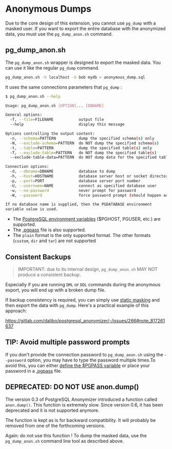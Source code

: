 Anonymous Dumps
===============================================================================

Due to the core design of this extension, you cannot use `pg_dump` with a masked
user. If you want to export the entire database with the anonymized data, you
must use the `pg_dump_anon.sh` command.


pg_dump_anon.sh
------------------------------------------------------------------------------

The `pg_dump_anon.sh` wrapper is designed to export the masked data. You can use
it like the regular `pg_dump` command.

```bash
pg_dump_anon.sh -h localhost -U bob mydb > anonymous_dump.sql
```

It uses the same connections parameters that `pg_dump` :

```bash
$ pg_dump_anon.sh --help

Usage: pg_dump_anon.sh [OPTION]... [DBNAME]

General options:
  -f, --file=FILENAME           output file
  --help                        display this message

Options controlling the output content:
  -n, --schema=PATTERN          dump the specified schema(s) only
  -N, --exclude-schema=PATTERN  do NOT dump the specified schema(s)
  -t, --table=PATTERN           dump the specified table(s) only
  -T, --exclude-table=PATTERN   do NOT dump the specified table(s)
  --exclude-table-data=PATTERN  do NOT dump data for the specified table(s)

Connection options:
  -d, --dbname=DBNAME           database to dump
  -h, --host=HOSTNAME           database server host or socket directory
  -p, --port=PORT               database server port number
  -U, --username=NAME           connect as specified database user
  -w, --no-password             never prompt for password
  -W, --password                force password prompt (should happen automatically)

If no database name is supplied, then the PGDATABASE environment
variable value is used.

```


* The [PostgreSQL environment variables] ($PGHOST, PGUSER, etc.) are supported.
* The [.pgpass] file is also supported.
* The `plain` format is the only supported format. The other formats (`custom`, `dir`
  and `tar`) are not supported

[PostgreSQL environment variables]: https://www.postgresql.org/docs/current/libpq-envars.html
[.pgpass]: https://www.postgresql.org/docs/current/libpq-pgpass.html


Consistent Backups
------------------------------------------------------------------------------

> IMPORTANT: due to its internal design, `pg_dump_anon.sh` MAY NOT produce a
> consistent backup.

Especially if you are running `DML` or `DDL` commands during the anonymous export,
you will end up with a broken dump file.

If backup consistency is required, you can simply use [static masking] and then
export the data with `pg_dump`. Here's a practical example of this approach:

https://gitlab.com/dalibo/postgresql_anonymizer/-/issues/266#note_817261637

[static masking]: static_masking.md


TIP: Avoid multiple password prompts
------------------------------------------------------------------------------

If you don't provide the connection password to `pg_dump_anon.sh` using the
`--password` option, you may have to type the password multiple times.To
avoid this, you can either [define the $PGPASS variable] or place your
password in a [.pgpass] file.

[define the $PGPASS variable]: https://www.postgresql.org/docs/current/libpq-envars.html


DEPRECATED: DO NOT USE anon.dump()
------------------------------------------------------------------------------

The version 0.3 of PostgreSQL Anonymizer introduced a function called
`anon.dump()`. This function is extremely slow. Since version 0.6, it has
been deprecated and it is not supported anymore.

The function is kept as is for backward compatibility. It will probably be
removed from one of the forthcoming versions.

Again: do not use this function ! To dump the masked data, use the
`pg_dump_anon.sh` command line tool as described above.
